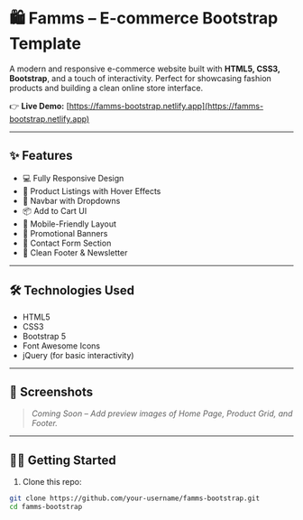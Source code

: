 # 🛍️ Famms – E-commerce Bootstrap Template

A modern and responsive e-commerce website built with **HTML5, CSS3, Bootstrap**, and a touch of interactivity. Perfect for showcasing fashion products and building a clean online store interface.

👉 **Live Demo:** [https://famms-bootstrap.netlify.app](https://famms-bootstrap.netlify.app)

---

## ✨ Features

- 💻 Fully Responsive Design
- 🧾 Product Listings with Hover Effects
- 🧭 Navbar with Dropdowns
- 📦 Add to Cart UI
- 📱 Mobile-Friendly Layout
- 📣 Promotional Banners
- 📩 Contact Form Section
- 📄 Clean Footer & Newsletter

---

## 🛠️ Technologies Used

- HTML5
- CSS3
- Bootstrap 5
- Font Awesome Icons
- jQuery (for basic interactivity)

---

## 📸 Screenshots

> _Coming Soon – Add preview images of Home Page, Product Grid, and Footer._

---

## 🧑‍💻 Getting Started

1. Clone this repo:

```bash
git clone https://github.com/your-username/famms-bootstrap.git
cd famms-bootstrap
